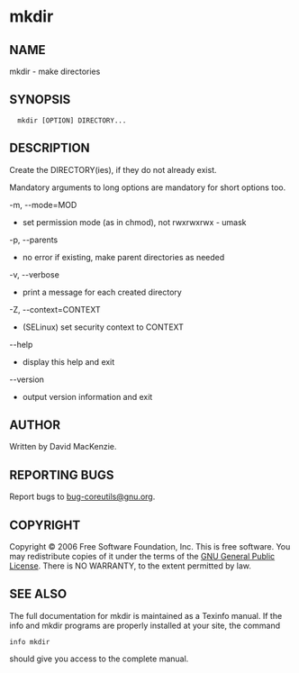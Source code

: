 # mkdir

## NAME
       
mkdir - make directories

## SYNOPSIS

```
  mkdir [OPTION] DIRECTORY...
```

## DESCRIPTION
       
Create the DIRECTORY(ies), if they do not already exist.

Mandatory arguments to long options are mandatory for short options too.

 -m, --mode=MOD
  + set permission mode (as in chmod), not rwxrwxrwx - umask

 -p, --parents
  + no error if existing, make parent directories as needed

 -v, --verbose
  + print a message for each created directory

 -Z, --context=CONTEXT 
  + (SELinux) set security context to CONTEXT

 --help 
  + display this help and exit

 --version
  + output version information and exit

## AUTHOR
       
Written by David MacKenzie.

## REPORTING BUGS
       
Report bugs to <bug-coreutils@gnu.org>.

## COPYRIGHT

Copyright © 2006 Free Software Foundation, Inc. This  is  free software.  You may redistribute copies of it under the terms of the [GNU General Public License](http://www.gnu.org/licenses/gpl.html).  There is NO  WARRANTY,
to the extent permitted by law.

## SEE ALSO
       
The  full  documentation for mkdir is maintained as a Texinfo manual.  If the info and mkdir programs are properly installed at your site, the command

```
info mkdir
```

should give you access to the complete manual.
